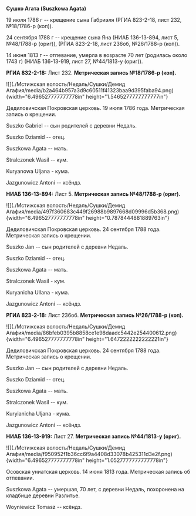 **Сушко Агата (Suszkowa Agata)**

19 июля 1786 г -- крещение сына Габриэля (РГИА 823-2-18, лист 232,
№18/1786-р (коп)).

24 сентября 1788 г -- крещение сына Яна (НИАБ 136-13-894, лист 5,
№48/1788-р (ориг)), (РГИА 823-2-18, лист 236об, №26/1788-р (коп)).

14 июня 1813 г -- отпевание, умерла в возрасте 70 лет (родилась около
1743 г) (НИАБ 136-13-919, лист 27, №44/1813-у (ориг)).

**РГИА 832-2-18:** Лист 232. **Метрическая запись №18/1786-р (коп).**

![](./Мстижская волость/Недаль/Сушки/Демид Агафия/media/b2a464b957a3d9c60511f41323baa9d395faba94.png){width="6.496527777777778in"
height="1.5465277777777777in"}

Дедиловичская Покровская церковь. 19 июля 1786 года. Метрическая запись
о крещении.

Suszko Gabriel -- сын родителей с деревни Недаль.

Suszko Dziamid -- отец.

Suszkowa Agata -- мать.

Stralczonek Wasil -- кум.

Kuryanowa Uljana - кума.

Jazgunowicz Antoni -- ксёндз.

**НИАБ 136-13-894:** Лист 5. **Метрическая запись №48/1788-р (ориг).**

![](./Мстижская волость/Недаль/Сушки/Демид Агафия/media/497f360683c449f26988b9897668d09996d5b368.png){width="6.496527777777778in"
height="0.7878444881889763in"}

Дедиловичская Покровская церковь. 24 сентября 1788 года. Метрическая
запись о крещении.

Suszko Jan -- сын родителей с деревни Недаль.

Suszko Dziamid -- отец.

Suszkowa Agata -- мать.

Stralczonek Wasil - кум.

Kuryanicha Ullana - кума.

Jazgunowicz Antoni -- ксёндз.

**РГИА 823-2-18:** Лист 236об. **Метрическая запись №26/1788-р (коп).**

![](./Мстижская волость/Недаль/Сушки/Демид Агафия/media/86bfeb0395b8858ce1e98daadc5442e254400612.png){width="6.496527777777778in"
height="1.6472222222222221in"}

Дедиловичская Покровская церковь. 24 сентября 1788 года. Метрическая
запись о крещении.

Suszko Jan -- сын родителей с деревни Недаль.

Suszko Dziamid -- отец.

Suszkowa Agata -- мать.

Stralczonek Wasil -- кум.

Kuryianicha Uljana - кума.

Jazgunowicz Antoni -- ксёндз.

**НИАБ 136-13-919:** Лист 27. **Метрическая запись №44/1813-у (ориг).**

![](./Мстижская волость/Недаль/Сушки/Демид Агафия/media/f950952f1b36cc6f9a4408d33078b425311d3e2f.png){width="6.496527777777778in"
height="1.0527777777777778in"}

Осовская униатская церковь. 14 июня 1813 года. Метрическая запись об
отпевании.

Suszkowa Agata -- умершая, 70 лет, с деревни Недаль, похоронена на
кладбище деревни Разлитье.

Woyniewicz Tomasz -- ксёндз.
